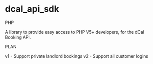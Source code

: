 dcal_api_sdk
============

PHP

A library to provide easy access to PHP V5+ developers, for the dCal Booking API.

PLAN

v1 - Support private landlord bookings
v2 - Support all customer logins

